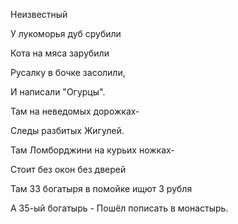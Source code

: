 ﻿
Неизвестный

У лукоморья дуб срубили

Кота на мяса зарубили

Русалку в бочке засолили,

И написали "Огурцы".

Там на неведомых дорожках-

Следы разбитых Жигулей.

Там Ломборджини на курьих ножках-

Стоит без окон без дверей

Там 33 богатыря в помойке ищют 3 рубля

А 35-ый богатырь - Пошёл пописать в монастырь.


